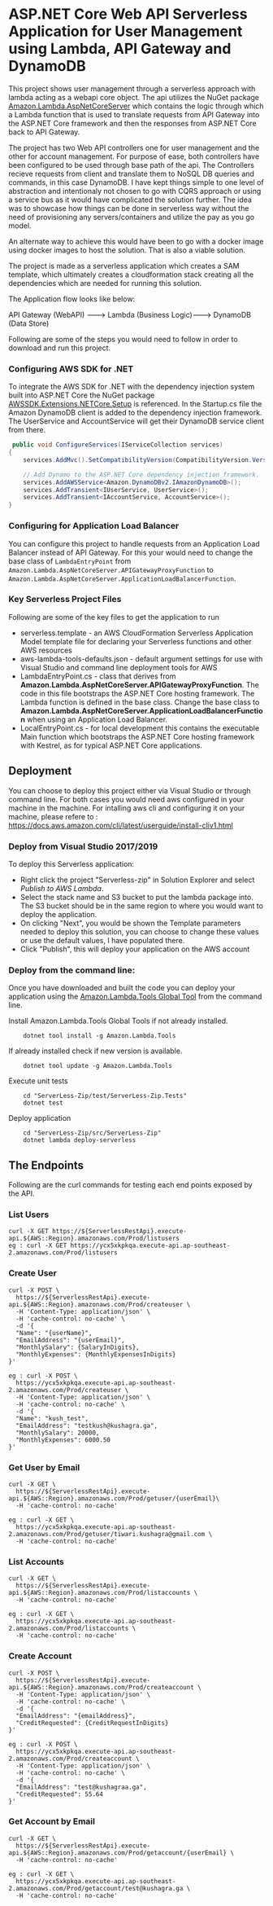 # ASP.NET Core Web API Serverless Application for User Management using Lambda, API Gateway and DynamoDB

This project shows user management through a serverless approach with lambda acting as a webapi core object. The api utilizes the NuGet package [Amazon.Lambda.AspNetCoreServer](https://www.nuget.org/packages/Amazon.Lambda.AspNetCoreServer) which contains the logic through which a Lambda function that is used to translate requests from API Gateway into the ASP.NET Core framework and then the responses from ASP.NET Core back to API Gateway.

The project has two Web API controllers one for user management and the other for account management. For purpose of ease, both controllers have been configured to be used through base path of the api. The Controllers recieve requests from client and translate them to NoSQL DB queries and commands, in this case DynamoDB. I have kept things simple to one level of abstraction and intentionaly not chosen to go with CQRS approach or using a service bus as it would have complicated the solution further. The idea was to showcase how things can be done in serverless way without the need of provisioning any servers/containers and utilize the pay as you go model. 

An alternate way to achieve this would have been to go with a docker image using docker images to host the solution. That is also a viable solution. 

The project is made as a serverless application which creates a SAM template, which ultimately creates a cloudformation stack creating all the dependencies which are needed for running this solution.

The Application flow looks like below:

API Gateway (WebAPI) ---> Lambda (Business Logic)---> DynamoDB (Data Store)

Following are some of the steps you would need to follow in order to download and run this project.
### Configuring AWS SDK for .NET ###

To integrate the AWS SDK for .NET with the dependency injection system built into ASP.NET Core the NuGet package [AWSSDK.Extensions.NETCore.Setup](https://www.nuget.org/packages/AWSSDK.Extensions.NETCore.Setup/) is referenced. In the Startup.cs file the Amazon DynamoDB client is added to the dependency injection framework. The UserService and AccountService will get their DynamoDB service client from there.

```csharp
 public void ConfigureServices(IServiceCollection services)
{
    services.AddMvc().SetCompatibilityVersion(CompatibilityVersion.Version_2_1);

    // Add Dynamo to the ASP.NET Core dependency injection framework.
    services.AddAWSService<Amazon.DynamoDBv2.IAmazonDynamoDB>();
    services.AddTransient<IUserService, UserService>();
    services.AddTransient<IAccountService, AccountService>();
}
```

### Configuring for Application Load Balancer ###

You can  configure this project to handle requests from an Application Load Balancer instead of API Gateway. For this your would need to change
the base class of `LambdaEntryPoint` from `Amazon.Lambda.AspNetCoreServer.APIGatewayProxyFunction` to 
`Amazon.Lambda.AspNetCoreServer.ApplicationLoadBalancerFunction`.

### Key Serverless Project Files ###

Following are some of the key files to get the application to run

* serverless.template - an AWS CloudFormation Serverless Application Model template file for declaring your Serverless functions and other AWS resources
* aws-lambda-tools-defaults.json - default argument settings for use with Visual Studio and command line deployment tools for AWS
* LambdaEntryPoint.cs - class that derives from **Amazon.Lambda.AspNetCoreServer.APIGatewayProxyFunction**. The code in 
this file bootstraps the ASP.NET Core hosting framework. The Lambda function is defined in the base class.
Change the base class to **Amazon.Lambda.AspNetCoreServer.ApplicationLoadBalancerFunction** when using an 
Application Load Balancer.
* LocalEntryPoint.cs - for local development this contains the executable Main function which bootstraps the ASP.NET Core hosting framework with Kestrel, as for typical ASP.NET Core applications.


## Deployment ##

You can choose to deploy this project either via Visual Studio or through command line. For both cases you would need aws configured in your machine in the machine. For intalling aws cli and configuring it on your machine, please refere to : https://docs.aws.amazon.com/cli/latest/userguide/install-cliv1.html

### Deploy from Visual Studio 2017/2019 ###

To deploy this Serverless application:

* Right click the project "Serverless-zip" in Solution Explorer and select *Publish to AWS Lambda*. 
* Select the stack name and S3 bucket to put the lambda package into. The S3 bucket should be in the same region to where you would want to deploy the application.
* On clicking "Next", you would be shown the Template parameters needed to deploy this solution, you can choose to change these values or use the default values, I have populated there.
* Click "Publish", this will deploy your application on the AWS account


### Deploy from the command line: ###

Once you have downloaded and built the code you can deploy your application using the [Amazon.Lambda.Tools Global Tool](https://github.com/aws/aws-extensions-for-dotnet-cli#aws-lambda-amazonlambdatools) from the command line.

Install Amazon.Lambda.Tools Global Tools if not already installed.
```
    dotnet tool install -g Amazon.Lambda.Tools
```

If already installed check if new version is available.
```
    dotnet tool update -g Amazon.Lambda.Tools
```

Execute unit tests
```
    cd "ServerLess-Zip/test/ServerLess-Zip.Tests"
    dotnet test
```

Deploy application
```
    cd "ServerLess-Zip/src/ServerLess-Zip"
    dotnet lambda deploy-serverless
```

## The Endpoints ##
Following are the curl commands for testing each end points exposed by the API.

### List Users ###
```
curl -X GET https://${ServerlessRestApi}.execute-api.${AWS::Region}.amazonaws.com/Prod/listusers
eg : curl -X GET https://ycx5xkpkqa.execute-api.ap-southeast-2.amazonaws.com/Prod/listusers
```

### Create User ###
```
curl -X POST \
  https://${ServerlessRestApi}.execute-api.${AWS::Region}.amazonaws.com/Prod/createuser \
  -H 'Content-Type: application/json' \
  -H 'cache-control: no-cache' \
  -d '{
  "Name": "{userName}",
  "EmailAddress": "{userEmail}",
  "MonthlySalary": {SalaryInDigits},
  "MonthlyExpenses": {MonthlyExpensesInDigits}
}'

eg : curl -X POST \
  https://ycx5xkpkqa.execute-api.ap-southeast-2.amazonaws.com/Prod/createuser \
  -H 'Content-Type: application/json' \
  -H 'cache-control: no-cache' \
  -d '{
  "Name": "kush_test",
  "EmailAddress": "testkush@kushagra.ga",
  "MonthlySalary": 20000,
  "MonthlyExpenses": 6000.50
}'
```

### Get User by Email ###
```
curl -X GET \
  https://${ServerlessRestApi}.execute-api.${AWS::Region}.amazonaws.com/Prod/getuser/{userEmail}\
  -H 'cache-control: no-cache'

eg : curl -X GET \
  https://ycx5xkpkqa.execute-api.ap-southeast-2.amazonaws.com/Prod/getuser/tiwari.kushagra@gmail.com \
  -H 'cache-control: no-cache'
```

### List Accounts ###
```
curl -X GET \
  https://${ServerlessRestApi}.execute-api.${AWS::Region}.amazonaws.com/Prod/listaccounts \
  -H 'cache-control: no-cache'
  
eg : curl -X GET \
  https://ycx5xkpkqa.execute-api.ap-southeast-2.amazonaws.com/Prod/listaccounts \
  -H 'cache-control: no-cache'
```

### Create Account ###
```
curl -X POST \
  https://${ServerlessRestApi}.execute-api.${AWS::Region}.amazonaws.com/Prod/createaccount \
  -H 'Content-Type: application/json' \
  -H 'cache-control: no-cache' \
  -d '{
  "EmailAddress": "{emailAddress}",
  "CreditRequested": {CreditRequestInDigits}
}'

eg : curl -X POST \
  https://ycx5xkpkqa.execute-api.ap-southeast-2.amazonaws.com/Prod/createaccount \
  -H 'Content-Type: application/json' \
  -H 'cache-control: no-cache' \
  -d '{
  "EmailAddress": "test@kushagraa.ga",
  "CreditRequested": 55.64
}'
```

### Get Account by Email ###
```
curl -X GET \
  https://${ServerlessRestApi}.execute-api.${AWS::Region}.amazonaws.com/Prod/getaccount/{userEmail} \
  -H 'cache-control: no-cache'

eg : curl -X GET \
  https://ycx5xkpkqa.execute-api.ap-southeast-2.amazonaws.com/Prod/getaccount/test@kushagra.ga \
  -H 'cache-control: no-cache'
```